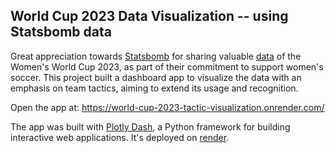 ## World Cup 2023 Data Visualization -- using Statsbomb data
Great appreciation towards [Statsbomb](https://statsbomb.com/) for sharing valuable [data](https://statsbomb.com/news/statsbomb-release-free-2023-womens-world-cup-data/) of the Women's World Cup 2023, as part of their commitment to support women's soccer. This project built a dashboard app to visualize the data with an emphasis on team tactics, aiming to extend its usage and recognition. 

Open the app at: https://world-cup-2023-tactic-visualization.onrender.com/

The app was built with [Plotly Dash](https://plotly.com/), a Python framework for building interactive web applications. It's deployed on [render](https://dashboard.render.com/).
